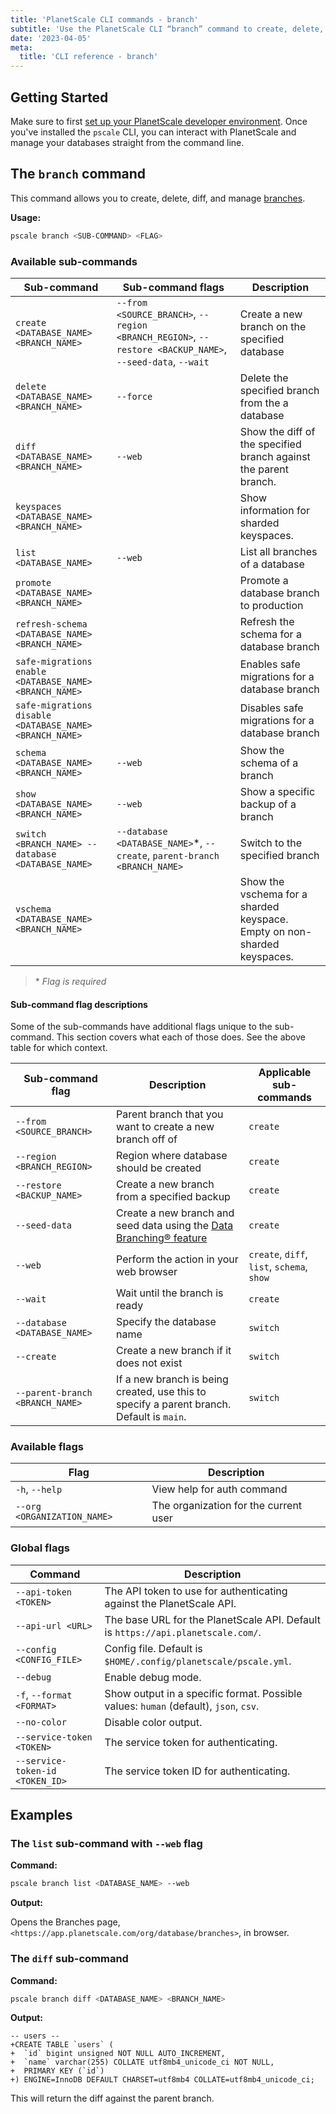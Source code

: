 ```yaml
---
title: 'PlanetScale CLI commands - branch'
subtitle: 'Use the PlanetScale CLI “branch” command to create, delete, diff, and manage branches from your terminal.'
date: '2023-04-05'
meta:
  title: 'CLI reference - branch'
---
```


## Getting Started

Make sure to first [set up your PlanetScale developer environment](/docs/concepts/planetscale-environment-setup). Once you've installed the `pscale` CLI, you can interact with PlanetScale and manage your databases straight from the command line.

## The `branch` command

This command allows you to create, delete, diff, and manage [branches](/docs/concepts/branching).

**Usage:**

```bash
pscale branch <SUB-COMMAND> <FLAG>
```

### Available sub-commands

| **Sub-command**                                         | **Sub-command flags**                                                                                    | **Description**                                                          |
| ------------------------------------------------------- | -------------------------------------------------------------------------------------------------------- | ------------------------------------------------------------------------ |
| `create <DATABASE_NAME> <BRANCH_NAME>`                  | `--from <SOURCE_BRANCH>`, `--region <BRANCH_REGION>`, `--restore <BACKUP_NAME>`, `--seed-data`, `--wait` | Create a new branch on the specified database                            |
| `delete <DATABASE_NAME> <BRANCH_NAME>`                  | `--force`                                                                                                | Delete the specified branch from the a database                          |
| `diff <DATABASE_NAME> <BRANCH_NAME>`                    | `--web`                                                                                                  | Show the diff of the specified branch against the parent branch.         |
| `keyspaces <DATABASE_NAME> <BRANCH_NAME>`               |                                                                                                          | Show information for sharded keyspaces.                                  |
| `list <DATABASE_NAME>`                                  | `--web`                                                                                                  | List all branches of a database                                          |
| `promote <DATABASE_NAME> <BRANCH_NAME>`                 |                                                                                                          | Promote a database branch to production                                  |
| `refresh-schema <DATABASE_NAME> <BRANCH_NAME>`          |                                                                                                          | Refresh the schema for a database branch                                 |
| `safe-migrations enable <DATABASE_NAME> <BRANCH_NAME>`  |                                                                                                          | Enables safe migrations for a database branch                            |
| `safe-migrations disable <DATABASE_NAME> <BRANCH_NAME>` |                                                                                                          | Disables safe migrations for a database branch                           |
| `schema <DATABASE_NAME> <BRANCH_NAME>`                  | `--web`                                                                                                  | Show the schema of a branch                                              |
| `show <DATABASE_NAME> <BRANCH_NAME>`                    | `--web`                                                                                                  | Show a specific backup of a branch                                       |
| `switch <BRANCH_NAME> --database <DATABASE_NAME>`       | `--database <DATABASE_NAME>`\*, `--create`, `parent-branch <BRANCH_NAME>`                                | Switch to the specified branch                                           |
| `vschema <DATABASE_NAME> <BRANCH_NAME>`                 |                                                                                                          | Show the vschema for a sharded keyspace. Empty on non-sharded keyspaces. |

> \* _Flag is required_

#### Sub-command flag descriptions

Some of the sub-commands have additional flags unique to the sub-command. This section covers what each of those does. See the above table for which context.

| **Sub-command flag**            | **Description**                                                                                       | **Applicable sub-commands**                |
| ------------------------------- | ----------------------------------------------------------------------------------------------------- | ------------------------------------------ |
| `--from <SOURCE_BRANCH>`        | Parent branch that you want to create a new branch off of                                             | `create`                                   |
| `--region <BRANCH_REGION>`      | Region where database should be created                                                               | `create`                                   |
| `--restore <BACKUP_NAME>`       | Create a new branch from a specified backup                                                           | `create`                                   |
| `--seed-data`                   | Create a new branch and seed data using the [Data Branching® feature](/docs/concepts/data-branching) | `create`                                   |
| `--web`                         | Perform the action in your web browser                                                                | `create`, `diff`, `list`, `schema`, `show` |
| `--wait`                        | Wait until the branch is ready                                                                        | `create`                                   |
| `--database <DATABASE_NAME>`    | Specify the database name                                                                             | `switch`                                   |
| `--create`                      | Create a new branch if it does not exist                                                              | `switch`                                   |
| `--parent-branch <BRANCH_NAME>` | If a new branch is being created, use this to specify a parent branch. Default is `main`.             | `switch`                                   |

### Available flags

| **Flag**                    | **Description**                       |
| --------------------------- | ------------------------------------- |
| `-h`, `--help`              | View help for auth command            |
| `--org <ORGANIZATION_NAME>` | The organization for the current user |

### Global flags

| **Command**                     | **Description**                                                                      |
| ------------------------------- | ------------------------------------------------------------------------------------ |
| `--api-token <TOKEN>`           | The API token to use for authenticating against the PlanetScale API.                 |
| `--api-url <URL>`               | The base URL for the PlanetScale API. Default is `https://api.planetscale.com/`.     |
| `--config <CONFIG_FILE>`        | Config file. Default is `$HOME/.config/planetscale/pscale.yml`.                      |
| `--debug`                       | Enable debug mode.                                                                   |
| `-f`, `--format <FORMAT>`       | Show output in a specific format. Possible values: `human` (default), `json`, `csv`. |
| `--no-color`                    | Disable color output.                                                                |
| `--service-token <TOKEN>`       | The service token for authenticating.                                                |
| `--service-token-id <TOKEN_ID>` | The service token ID for authenticating.                                             |

## Examples

### The `list` sub-command with `--web` flag

**Command:**

```bash
pscale branch list <DATABASE_NAME> --web
```

**Output:**

Opens the Branches page, `<https://app.planetscale.com/org/database/branches>`, in browser.

### The `diff` sub-command

**Command:**

```bash
pscale branch diff <DATABASE_NAME> <BRANCH_NAME>
```

**Output:**

```
-- users --
+CREATE TABLE `users` (
+  `id` bigint unsigned NOT NULL AUTO_INCREMENT,
+  `name` varchar(255) COLLATE utf8mb4_unicode_ci NOT NULL,
+  PRIMARY KEY (`id`)
+) ENGINE=InnoDB DEFAULT CHARSET=utf8mb4 COLLATE=utf8mb4_unicode_ci;
```

This will return the diff against the parent branch.
